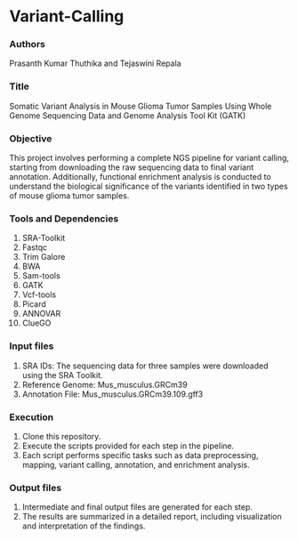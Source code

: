 # Variant-Calling

### Authors 
Prasanth Kumar Thuthika and Tejaswini Repala

### Title
Somatic Variant Analysis in Mouse Glioma Tumor Samples Using Whole Genome Sequencing Data and Genome Analysis Tool Kit (GATK)

### Objective
This project involves performing a complete NGS pipeline for variant calling, starting from downloading the raw sequencing data to final variant annotation. Additionally, functional enrichment analysis is conducted to understand the biological significance of the variants identified in two types of mouse glioma tumor samples.

### Tools and Dependencies
1. SRA-Toolkit
2. Fastqc
3. Trim Galore
4. BWA
5. Sam-tools
6. GATK
7. Vcf-tools
8. Picard
9. ANNOVAR
10. ClueGO
   
### Input files 
1. SRA IDs: The sequencing data for three samples were downloaded using the SRA Toolkit.
2. Reference Genome: Mus_musculus.GRCm39
3. Annotation File: Mus_musculus.GRCm39.109.gff3

### Execution
1.	Clone this repository.
2.	Execute the scripts provided for each step in the pipeline.
3.	Each script performs specific tasks such as data preprocessing, mapping, variant calling, annotation, and enrichment analysis.

### Output files
1. Intermediate and final output files are generated for each step.
2. The results are summarized in a detailed report, including visualization and interpretation of the findings.
